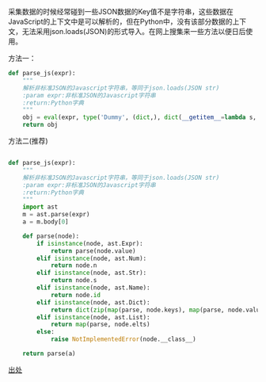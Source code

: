 采集数据的时候经常碰到一些JSON数据的Key值不是字符串，这些数据在JavaScript的上下文中是可以解析的，但在Python中，没有该部分数据的上下文，无法采用json.loads(JSON)的形式导入。在网上搜集来一些方法以便日后使用。

方法一：

```Python
def parse_js(expr):
    """
    解析非标准JSON的Javascript字符串，等同于json.loads(JSON str)
    :param expr:非标准JSON的Javascript字符串
    :return:Python字典
    """
    obj = eval(expr, type('Dummy', (dict,), dict(__getitem__=lambda s, n: n))())
    return obj
```

方法二(推荐)

```Python

def parse_js(expr):
    """
    解析非标准JSON的Javascript字符串，等同于json.loads(JSON str)
    :param expr:非标准JSON的Javascript字符串
    :return:Python字典
    """
    import ast
    m = ast.parse(expr)
    a = m.body[0]

    def parse(node):
        if isinstance(node, ast.Expr):
            return parse(node.value)
        elif isinstance(node, ast.Num):
            return node.n
        elif isinstance(node, ast.Str):
            return node.s
        elif isinstance(node, ast.Name):
            return node.id
        elif isinstance(node, ast.Dict):
            return dict(zip(map(parse, node.keys), map(parse, node.values)))
        elif isinstance(node, ast.List):
            return map(parse, node.elts)
        else:
            raise NotImplementedError(node.__class__)

    return parse(a)
```

[出处](https://www.cnblogs.com/taceywong/p/5876621.html)
